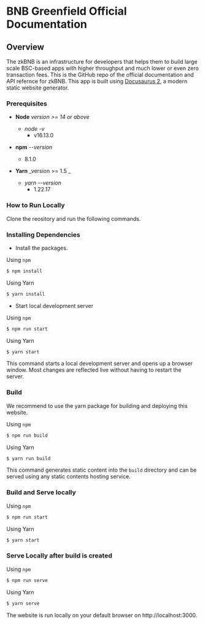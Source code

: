 # BNB Greenfield Official Documentation

## Overview
The zkBNB is an infrastructure for developers that helps them to build large scale BSC-based apps with higher throughput and much lower or even zero transaction fees. This is the GitHub repo of the official documentation and API refernce for zkBNB. This app is built using [Docusaurus 2](https://docusaurus.io/), a modern static website generator. 

### Prerequisites

  - **Node** _version >= 14 or above_
    - _node -v_
      - v16.13.0
     
  - **npm** _--version_
    - 8.1.0
  
  - **Yarn** _version >= 1.5 _
    - _yarn --version_
      - 1.22.17

### How to Run Locally

Clone the reository and run the following commands.

### Installing Dependencies

* Install the packages.

Using `npm`

```bash
$ npm install
```

Using Yarn

```bash
$ yarn install
```

* Start local development server

Using `npm`

```bash
$ npm run start 
```

Using Yarn

```bash
$ yarn start
```

This command starts a local development server and opens up a browser window. Most changes are reflected live without having to restart the server.

### Build
We recommend to use the yarn package for building and deploying this website.

Using `npm`

```bash
$ npm run build 
```

Using Yarn

```bash
$ yarn run build
```

This command generates static content into the `build` directory and can be served using any static contents hosting service.

### Build and Serve locally

Using `npm`

```bash
$ npm run start 
```

Using Yarn

```bash
$ yarn start 
```

### Serve Locally after build is created

Using `npm`

```bash
$ npm run serve
```

Using Yarn

```bash
$ yarn serve
```

The website is run locally on your default browser on http://localhost:3000.
